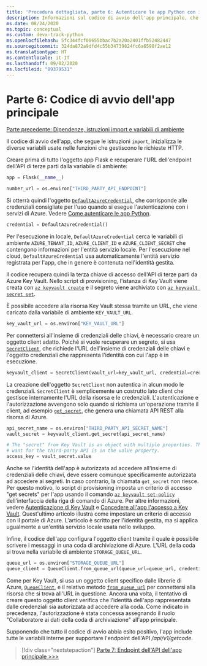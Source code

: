 ```yaml
---
title: 'Procedura dettagliata, parte 6: Autenticare le app Python con i servizi di Azure'
description: Informazioni sul codice di avvio dell'app principale, che configura l'oggetto DefaultAzureCredential e gli oggetti client necessari per l'endpoint dell'API.
ms.date: 08/24/2020
ms.topic: conceptual
ms.custom: devx-track-python
ms.openlocfilehash: 5fc344fcf00655bbac7b2a20a2401ffb52482447
ms.sourcegitcommit: 324da872a9dfd4c55b34739824fc6a6598f2ae12
ms.translationtype: HT
ms.contentlocale: it-IT
ms.lasthandoff: 09/02/2020
ms.locfileid: "89379531"
---
```

# <a name="part-6-main-app-startup-code"></a>Parte 6: Codice di avvio dell'app principale

[Parte precedente: Dipendenze, istruzioni import e variabili di ambiente](walkthrough-tutorial-authentication-05.md)

Il codice di avvio dell'app, che segue le istruzioni `import`, inizializza le diverse variabili usate nelle funzioni che gestiscono le richieste HTTP.

Creare prima di tutto l'oggetto app Flask e recuperare l'URL dell'endpoint dell'API di terze parti dalla variabile di ambiente:

```python
app = Flask(__name__)

number_url = os.environ["THIRD_PARTY_API_ENDPOINT"]
```

Si otterrà quindi l'oggetto [`DefaultAzureCredential`](/api/azure-identity/azure.identity.defaultazurecredential?view=azure-python), che corrisponde alle credenziali consigliate per l'uso quando si esegue l'autenticazione con i servizi di Azure. Vedere [Come autenticare le app Python](azure-sdk-authenticate.md#authenticate-with-defaultazurecredential).

```python
credential = DefaultAzureCredential()
```

Per l'esecuzione in locale, `DefaultAzureCredential` cerca le variabili di ambiente `AZURE_TENANT_ID`, `AZURE_CLIENT_ID` e `AZURE_CLIENT_SECRET` che contengono informazioni per l'entità servizio locale. Per l'esecuzione nel cloud, `DefaultAzureCredential` usa automaticamente l'entità servizio registrata per l'app, che in genere è contenuta nell'identità gestita.

Il codice recupera quindi la terza chiave di accesso dell'API di terze parti da Azure Key Vault. Nello script di provisioning, l'istanza di Key Vault viene creata con [`az keyvault create`](/cli/azure/keyvault?view=azure-cli-latest#az-keyvault-create) e il segreto viene archiviato con [`az keyvault secret set`](/cli/azure/keyvault/secret?view=azure-cli-latest#az-keyvault-secret-set).

È possibile accedere alla risorsa Key Vault stessa tramite un URL, che viene caricato dalla variabile di ambiente `KEY_VAULT_URL`.

```python
key_vault_url = os.environ["KEY_VAULT_URL"]
```

Per connettersi all'insieme di credenziali delle chiavi, è necessario creare un oggetto client adatto. Poiché si vuole recuperare un segreto, si usa [`SecretClient`](/python/api/azure-keyvault-secrets/azure.keyvault.secrets.secretclient?view=azure-python), che richiede l'URL dell'insieme di credenziali delle chiavi e l'oggetto credenziali che rappresenta l'identità con cui l'app è in esecuzione.

```python
keyvault_client = SecretClient(vault_url=key_vault_url, credential=credential)
```

La creazione dell'oggetto `SecretClient` non autentica in alcun modo le credenziali. `SecretClient` è semplicemente un costrutto lato client che gestisce internamente l'URL della risorsa e le credenziali. L'autenticazione e l'autorizzazione avvengono solo quando si richiama un'operazione tramite il client, ad esempio [`get_secret`](/python/api/azure-keyvault-secrets/azure.keyvault.secrets.secretclient?view=azure-python#get-secret-name--version-none----kwargs-), che genera una chiamata API REST alla risorsa di Azure.

```python
api_secret_name = os.environ["THIRD_PARTY_API_SECRET_NAME"]
vault_secret = keyvault_client.get_secret(api_secret_name)

# The "secret" from Key Vault is an object with multiple properties. The key we
# want for the third-party API is in the value property. 
access_key = vault_secret.value
```

Anche se l'identità dell'app è autorizzata ad accedere all'insieme di credenziali delle chiavi, deve essere comunque specificamente autorizzata ad accedere ai segreti.  In caso contrario, la chiamata `get_secret` non riesce. Per questo motivo, lo script di provisioning imposta un criterio di accesso "get secrets" per l'app usando il comando [`az keyvault set-policy`](/cli/azure/keyvault?view=azure-cli-latest#az-keyvault-set-policy) dell'interfaccia della riga di comando di Azure. Per altre informazioni, vedere [Autenticazione di Key Vault](/azure/key-vault/general/authentication) e [Concedere all'app l'accesso a Key Vault](/azure/key-vault/general/managed-identity#grant-your-app-access-to-key-vault). Quest'ultimo articolo illustra come impostare un criterio di accesso con il portale di Azure. L'articolo è scritto per l'identità gestita, ma si applica ugualmente a un'entità servizio locale usata nello sviluppo.

Infine, il codice dell'app configura l'oggetto client tramite il quale è possibile scrivere i messaggi in una coda di archiviazione di Azure. L'URL della coda si trova nella variabile di ambiente `STORAGE_QUEUE_URL`.

```python
queue_url = os.environ["STORAGE_QUEUE_URL"]
queue_client = QueueClient.from_queue_url(queue_url=queue_url, credential=credential)
```

Come per Key Vault, si usa un oggetto client specifico dalle librerie di Azure, [`QueueClient`](/python/api/azure-storage-queue/azure.storage.queue.queueclient?view=azure-python), e il relativo metodo [`from_queue_url`](/python/api/azure-storage-queue/azure.storage.queue.queueclient?view=azure-python#from-queue-url-queue-url--credential-none----kwargs-) per connettersi alla risorsa che si trova all'URL in questione. Ancora una volta, il tentativo di creare questo oggetto client verifica che l'identità dell'app rappresentata dalle credenziali sia autorizzata ad accedere alla coda. Come indicato in precedenza, l'autorizzazione è stata concessa assegnando il ruolo "Collaboratore ai dati della coda di archiviazione" all'app principale.

Supponendo che tutto il codice di avvio abbia esito positivo, l'app include tutte le variabili interne per supportare l'endpoint dell'API */api/v1/getcode*.

> [!div class="nextstepaction"]
> [Parte 7: Endpoint dell'API dell'app principale >>>](walkthrough-tutorial-authentication-07.md)
